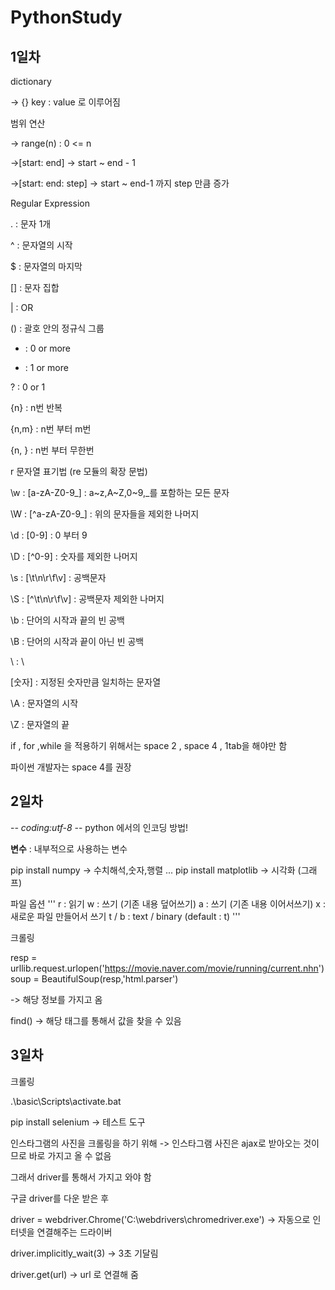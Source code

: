 # PythonStudy
## 1일차
dictionary

-> {} key : value 로 이루어짐

범위 연산

-> range(n) : 0 <= n

->[start: end] -> start ~ end - 1

->[start: end: step] -> start ~ end-1 까지 step 만큼 증가

Regular Expression

. : 문자 1개

^ : 문자열의 시작

$ : 문자열의 마지막

[] : 문자 집합

| : OR

() : 괄호 안의 정규식 그룹

* : 0 or more

+ : 1 or more

? : 0 or 1

{n} : n번 반복

{n,m} : n번 부터 m번

{n, } : n번 부터 무한번

r  문자열 표기법 (re 모듈의 확장 문법)

\w : [a-zA-Z0-9_] : a~z,A~Z,0~9,_를 포함하는 모든 문자

\W : [^a-zA-Z0-9_] : 위의 문자들을 제외한 나머지

\d : [0-9] : 0 부터 9

\D : [^0-9] : 숫자를 제외한 나머지

\s : [\t\n\r\f\v] : 공백문자

\S : [^\t\n\r\f\v] : 공백문자 제외한 나머지

\b : 단어의 시작과 끝의 빈 공백

\B : 단어의 시작과 끝이 아닌 빈 공백

\\ : \

\[숫자] : 지정된 숫자만큼 일치하는 문자열

\A : 문자열의 시작

\Z : 문자열의 끝

if , for ,while 을 적용하기 위해서는 space 2 , space 4 , 1tab을 해야만 함 

파이썬 개발자는 space 4를 권장

## 2일차
-*- coding:utf-8 -*-
python 에서의 인코딩 방법!

__변수__ : 내부적으로 사용하는 변수

pip install numpy -> 수치해석,숫자,행렬 ...
pip install matplotlib -> 시각화 (그래프)

파일 옵션
'''
r : 읽기
w : 쓰기 (기존 내용 덮어쓰기)
a : 쓰기 (기존 내용 이어서쓰기)
x : 새로운 파일 만들어서 쓰기
t / b : text / binary (default : t)
'''

크롤링

resp = urllib.request.urlopen('https://movie.naver.com/movie/running/current.nhn')
soup = BeautifulSoup(resp,'html.parser')

-> 해당 정보를 가지고 옴

find() -> 해당 태그를 통해서 값을 찾을 수 있음

## 3일차
크롤링

.\basic\Scripts\activate.bat

pip install selenium
-> 테스트 도구

인스타그램의 사진을 크롤링을 하기 위해
-> 인스타그램 사진은 ajax로 받아오는 것이므로 바로 가지고 올 수 없음

그래서 driver를 통해서 가지고 와야 함

구글 driver를 다운 받은 후 

driver = webdriver.Chrome('C:\webdrivers\chromedriver.exe')
-> 자동으로 인터넷을 연결해주는 드라이버 

driver.implicitly_wait(3)
-> 3초 기달림

driver.get(url)
-> url 로 연결해 줌
